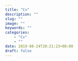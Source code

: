 ```yaml
---
title: "Cv"
description: ""
slug: ""
image: ""
keywords: ""
categories: 
    - "Cv"
    - ""
date: 2019-08-24T20:21:23+08:00
draft: false
---
```

